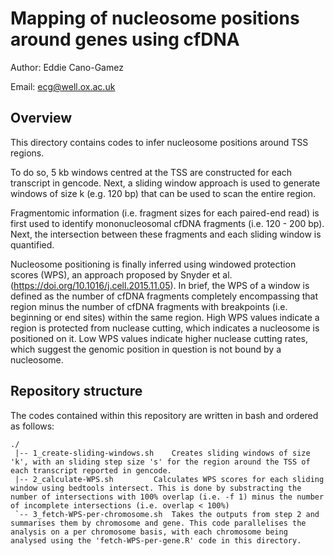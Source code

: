 # Mapping of nucleosome positions around genes using cfDNA

Author:		Eddie Cano-Gamez

Email:		ecg@well.ox.ac.uk


## Overview

This directory contains codes to infer nucleosome positions around TSS regions.

To do so, 5 kb windows centred at the TSS are constructed for each transcript in gencode. Next, a sliding window approach is used to generate windows of size k (e.g. 120 bp) that can be used to scan the entire region.

Fragmentomic information (i.e. fragment sizes for each paired-end read) is first used to identify mononucleosomal cfDNA fragments (i.e. 120 - 200 bp). Next, the intersection between these fragments and each sliding window is quantified.

Nucleosome positioning is finally inferred using windowed protection scores (WPS), an approach proposed by Snyder et al. (https://doi.org/10.1016/j.cell.2015.11.05). In brief, the WPS of a window is defined as the number of cfDNA fragments completely encompassing that region minus the number of cfDNA fragments with breakpoints (i.e. beginning or end sites) within the same region. High WPS values indicate a region is protected from nuclease cutting, which indicates a nucleosome is positioned on it. Low WPS values indicate higher nuclease cutting rates, which suggest the genomic position in question is not bound by a nucleosome.



## Repository structure

The codes contained within this repository are written in bash and ordered as follows:

```
./
 |-- 1_create-sliding-windows.sh	Creates sliding windows of size 'k', with an sliding step size 's' for the region around the TSS of each transcript reported in gencode.
 |-- 2_calculate-WPS.sh			Calculates WPS scores for each sliding window using bedtools intersect. This is done by substracting the number of intersections with 100% overlap (i.e. -f 1) minus the number of incomplete intersections (i.e. overlap < 100%)
 `-- 3_fetch-WPS-per-chromosome.sh	Takes the outputs from step 2 and summarises them by chromosome and gene. This code parallelises the analysis on a per chromosome basis, with each chromosome being analysed using the 'fetch-WPS-per-gene.R' code in this directory.
```

